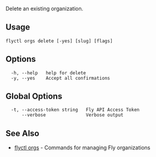 Delete an existing organization.


## Usage
~~~
flyctl orgs delete [-yes] [slug] [flags]
~~~

## Options

~~~
  -h, --help   help for delete
  -y, --yes    Accept all confirmations
~~~

## Global Options

~~~
  -t, --access-token string   Fly API Access Token
      --verbose               Verbose output
~~~

## See Also

* [flyctl orgs](/docs/flyctl/orgs/)	 - Commands for managing Fly organizations

